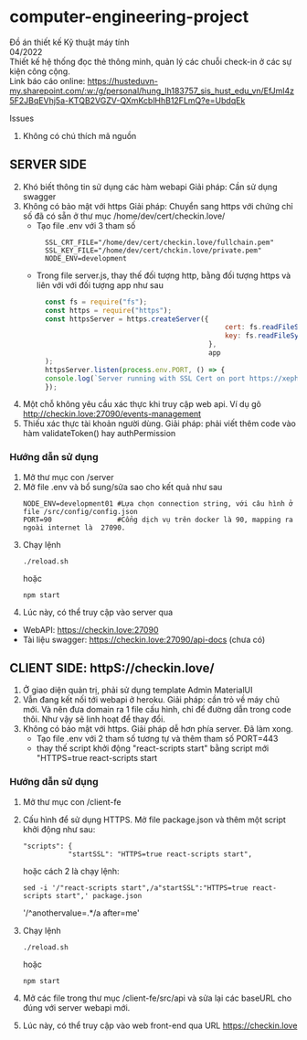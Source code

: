# computer-engineering-project
Đồ án thiết kế Kỹ thuật máy tính </br>
04/2022 </br>
Thiết kế hệ thống đọc thẻ thông minh, quản lý các chuỗi check-in ở các sự kiện công cộng. </br>
Link báo cáo online: https://husteduvn-my.sharepoint.com/:w:/g/personal/hung_lh183757_sis_hust_edu_vn/EfJml4z5F2JBqEVhj5a-KTQB2VGZV-QXmKcblHhB12FLmQ?e=UbdqEk

Issues
1. Không có chú thích mã nguồn

## SERVER SIDE
2. Khó biết thông tin sử dụng các hàm webapi
   Giải pháp: Cần sử dụng swagger 
4. Không có bảo mật với https
   Giải pháp: Chuyển sang https với chứng chỉ số đã có sẵn ở thư mục /home/dev/cert/checkin.love/
   - Tạo file .env với 3 tham số 
      ```shell
        SSL_CRT_FILE="/home/dev/cert/checkin.love/fullchain.pem"  
        SSL_KEY_FILE="/home/dev/cert/chckin.love/private.pem"
        NODE_ENV=development        
      ```
   - Trong file server.js, thay thế đối tượng http, bằng đối tượng https và liên với với đối tượng app như sau
      ```javascript
        const fs = require("fs");
        const https = require("https");
        const httpsServer = https.createServer({
                                                    cert: fs.readFileSync(process.env.SSL_CRT_FILE),
                                                    key: fs.readFileSync(process.env.SSL_KEY_FILE),  
                                                },
                                                app
        );
        httpsServer.listen(process.env.PORT, () => {
        console.log(`Server running with SSL Cert on port https://xephang.online:${process.env.PORT}`);
        });      
      ```
5. Một chỗ không yêu cầu xác thực khi truy cập web api. Ví dụ gõ http://checkin.love:27090/events-management
6. Thiếu xác thực tài khoản người dùng.
   Giải pháp: phải viết thêm code vào hàm validateToken() hay authPermission

### Hướng dẫn sử dụng
1. Mở thư mục con /server
2. Mở file .env và bổ sung/sửa sao cho kết quả như sau
   ```shell
   NODE_ENV=development01 #Lựa chọn connection string, với câu hình ở file /src/config/config.json
   PORT=90                #Cổng dịch vụ trên docker là 90, mapping ra ngoài internet là  27090.
   ```
3. Chạy lệnh   
   ```shell
   ./reload.sh
   ```
   hoặc
   ```shell
   npm start
   ```
4. Lúc này, có thể truy cập vào server qua
  - WebAPI: https://checkin.love:27090
  - Tài liệu swagger: https://checkin.love:27090/api-docs  (chưa có)

## CLIENT SIDE:      httpS://checkin.love/
1. Ở giao diện quản trị, phải sử dụng template Admin MaterialUI
2. Vẫn đang kết nối tới webapi ở heroku. Giải pháp: cần trỏ về máy chủ mới. Và nên đưa domain ra 1 file cấu hình, chỉ để đường dẫn trong code thôi. Như vậy sẽ linh hoạt để thay đổi.
3. Không có bảo mật với https. 
   Giải pháp dễ hơn phía server. Đã làm xong.
   - Tạo file .env với 2 tham số tương tự và thêm tham số PORT=443
   - thay thế script khởi động "react-scripts start" bằng script mới "HTTPS=true react-scripts start

### Hướng dẫn sử dụng
1. Mở thư mục con /client-fe
2. Cấu hình để sử dụng HTTPS. Mở file package.json và thêm một script khởi động như sau:
   ```shell
   "scripts": {
              "startSSL": "HTTPS=true react-scripts start",
   ```
   hoặc cách 2 là chạy lệnh:
   ```shell
   sed -i '/"react-scripts start",/a"startSSL":"HTTPS=true react-scripts start",' package.json
   ```
    '/^anothervalue=.*/a after=me'

3. Chạy lệnh   
   ```shell
   ./reload.sh
   ```
   hoặc
   ```shell
   npm start
   ```
4. Mở các file trong thư mục /client-fe/src/api và sửa lại các baseURL cho đúng với server webapi mới.
5. Lúc này, có thể truy cập vào web front-end qua URL https://checkin.love
